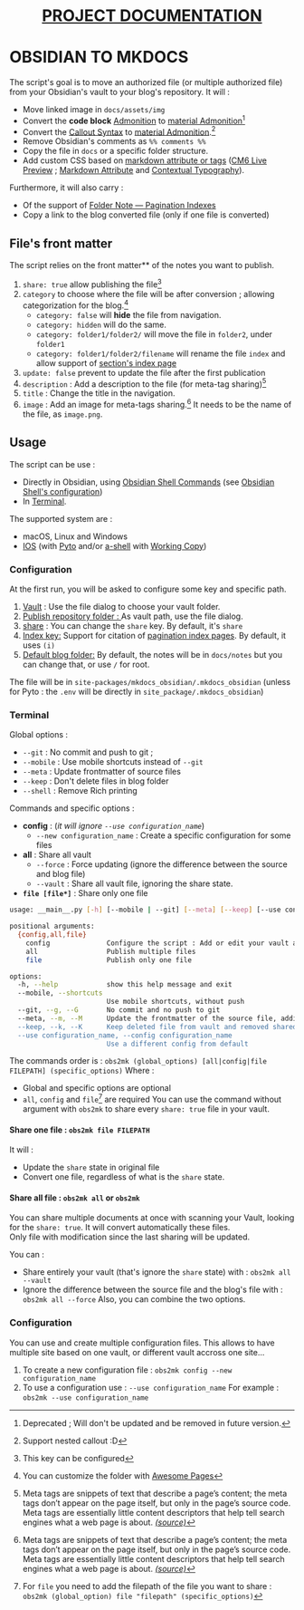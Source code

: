 
<h1 style="text-align:center"><a href="https://mara-li.github.io/mkdocs_obsidian_template/">PROJECT DOCUMENTATION</a></h1>

# OBSIDIAN TO MKDOCS
The script's goal is to move an authorized file (or multiple authorized file) from your Obsidian's vault to your blog's repository. It will :
- Move linked image in `docs/assets/img`
- Convert the **code block** [Admonition](https://github.com/valentine195/obsidian-admonition) to [material Admonition](https://squidfunk.github.io/mkdocs-material/reference/admonitions/)[^1]
- Convert the [Callout Syntax](https://help.obsidian.md/How+to/Use+callouts) to [material Admonition](https://squidfunk.github.io/mkdocs-material/reference/admonitions/).[^2]
- Remove Obsidian's comments as `%% comments %%`
- Copy the file in `docs` or a specific folder structure. 
- Add custom CSS based on  [markdown attribute or tags](#custom-attribute-example) ([CM6 Live Preview](https://github.com/nothingislost/obsidian-cm6-attributes) ; [Markdown Attribute](https://github.com/valentine195/obsidian-markdown-attributes) and [Contextual Typography](https://github.com/mgmeyers/obsidian-contextual-typography)). 

Furthermore, it will also carry :
- Of the support of [Folder Note — Pagination Indexes](#folder-note)
- Copy a link to the blog converted file (only if one file is converted)

## File's front matter
The script relies on the front matter** of the notes you want to publish. 
1. `share: true` allow publishing the file[^3]
2. `category` to choose where the file will be after conversion ; allowing categorization for the blog.[^4]
    - `category: false` will **hide** the file from navigation.
    - `category: hidden` will do the same.
    - `category: folder1/folder2/` will move the file in `folder2`, under `folder1`
    - `category: folder1/folder2/filename` will rename the file `index` and allow support of [section's index page](https://squidfunk.github.io/mkdocs-material/setup/setting-up-navigation/#section-index-pages)  
3. `update: false` prevent to update the file after the first publication
4. `description` : Add a description to the file (for meta-tag sharing)[^5]
5. `title` : Change the title in the navigation.
6. `image` : Add an image for meta-tags sharing.[^5] It needs to be the name of the file, as `image.png`. 

## Usage
The script can be use :
- Directly in Obsidian, using [Obsidian Shell Commands](https://github.com/Taitava/obsidian-shellcommands) (see [Obsidian Shell's configuration](#obsidian-shell-configuration))
- In [Terminal](#terminal).

The supported system are :
- macOS, Linux and Windows
- [IOS](#ios) (with [Pyto](https://pyto.app) and/or [a-shell](https://holzschu.github.io/a-Shell_iOS/) with [Working Copy](https://workingcopyapp.com/))

### Configuration
At the first run, you will be asked to configure some key and specific path.
1. <u>Vault</u> : Use the file dialog to choose your vault folder.
2. <u>Publish repository folder : </u> As vault path, use the file dialog.
3. <u>share</u> : You can change the `share` key. By default, it's `share`
4. <u>Index key:</u> Support for citation of [pagination index pages](#folder-note). By default, it uses `(i)`
5. <u>Default blog folder:</u> By default, the notes will be in `docs/notes` but you can change that, or use `/` for root. 

The file will be in `site-packages/mkdocs_obsidian/.mkdocs_obsidian` (unless for Pyto : the `.env` will be directly in `site_package/.mkdocs_obsidian`)

### Terminal 

Global options :
- `--git` : No commit and push to git ; 
- `--mobile` : Use mobile shortcuts instead of `--git`
- `--meta` : Update frontmatter of source files
- `--keep` : Don't delete files in blog folder
- `--shell` : Remove Rich printing

Commands and specific options :
- **config** : (*it will ignore `--use configuration_name`*)
    - `--new configuration_name` : Create a specific configuration for some files
- **all** : Share all vault
    - `--force` : Force updating (ignore the difference between the source and blog file)
    - `--vault` : Share all vault file, ignoring the share state.
- **`file [file*]`** : Share only one file

```bash
usage: __main__.py [-h] [--mobile | --git] [--meta] [--keep] [--use configuration_name] {config,all,file} ...

positional arguments:
  {config,all,file}
    config              Configure the script : Add or edit your vault and blog absolute path, change some keys.
    all                 Publish multiple files
    file                Publish only one file

options:
  -h, --help            show this help message and exit
  --mobile, --shortcuts
                        Use mobile shortcuts, without push
  --git, --g, --G       No commit and no push to git
  --meta, --m, --M      Update the frontmatter of the source file, adding the note blog's link
  --keep, --k, --K      Keep deleted file from vault and removed shared file
  --use configuration_name, --config configuration_name
                        Use a different config from default
```

The commands order is :
`obs2mk (global_options) [all|config|file FILEPATH] (specific_options)`
Where :
- Global and specific options are optional
- `all`, `config` and `file`[^6] are required
You can use the command without argument with `obs2mk` to share every `share: true` file in your vault.


#### Share one file : `obs2mk file FILEPATH`
It will :
- Update the `share` state in original file
- Convert one file, regardless of what is the `share` state.

#### Share all file : `obs2mk all` or `obs2mk`
You can share multiple documents at once with scanning your Vault, looking for the `share: true`. It will convert automatically these files.  
Only file with modification since the last sharing will be updated.

You can :
- Share entirely your vault (that's ignore the `share` state) with : `obs2mk all --vault`
- Ignore the difference between the source file and the blog's file with :  `obs2mk all --force`
Also, you can combine the two options. 

### Configuration
You can use and create multiple configuration files. This allows to have multiple site based on one vault, or different vault accross one site... 
1. To create a new configuration file : `obs2mk config --new configuration_name`
2. To use a configuration use : `--use configuration_name` 
    For example : `obs2mk --use configuration_name` 

[^1]: Deprecated ; Will don't be updated and be removed in future version.  
[^2]: Support nested callout :D  
[^3]: This key can be configured  
[^4]: You can customize the folder with [Awesome Pages](https://github.com/lukasgeiter/mkdocs-awesome-pages-plugin)  
[^5]: Meta tags are snippets of text that describe a page’s content; the meta tags don’t appear on the page itself, but only in the page’s source code. Meta tags are essentially little content descriptors that help tell search engines what a web page is about. *[(source)](https://www.wordstream.com/meta-tags)*  
[^6]: For `file` you need to add the filepath of the file you want to share : `obs2mk (global_option) file "filepath" (specific_options)`
